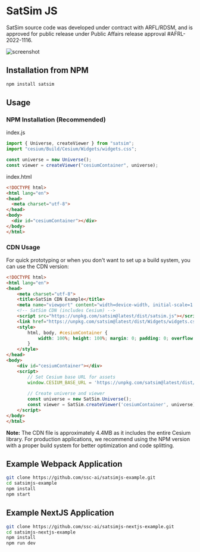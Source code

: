 SatSim JS
=========

SatSim source code was developed under contract with ARFL/RDSM, and is approved for public release under Public Affairs release approval #AFRL-2022-1116.

![screenshot](screenshot.jpg "screenshot")

## Installation from NPM

```sh
npm install satsim
```

## Usage

### NPM Installation (Recommended)

index.js

```javascript
import { Universe, createViewer } from "satsim";
import "cesium/Build/Cesium/Widgets/widgets.css";

const universe = new Universe();
const viewer = createViewer("cesiumContainer", universe);
```

index.html

```html
<!DOCTYPE html>
<html lang="en">
<head>
  <meta charset="utf-8">
</head>
<body>
  <div id="cesiumContainer"></div>
</body>
</html>
```

### CDN Usage

For quick prototyping or when you don't want to set up a build system, you can use the CDN version:

```html
<!DOCTYPE html>
<html lang="en">
<head>
    <meta charset="utf-8">
    <title>SatSim CDN Example</title>
    <meta name="viewport" content="width=device-width, initial-scale=1.0">
    <!-- SatSim CDN (includes Cesium) -->
    <script src="https://unpkg.com/satsim@latest/dist/satsim.js"></script>
    <link href="https://unpkg.com/satsim@latest/dist/Widgets/widgets.css" rel="stylesheet">
    <style>
        html, body, #cesiumContainer {
            width: 100%; height: 100%; margin: 0; padding: 0; overflow: hidden;
        }
    </style>
</head>
<body>
    <div id="cesiumContainer"></div>
    <script>
        // Set Cesium base URL for assets
        window.CESIUM_BASE_URL = 'https://unpkg.com/satsim@latest/dist/';
        
        // Create universe and viewer
        const universe = new SatSim.Universe();
        const viewer = SatSim.createViewer('cesiumContainer', universe);        
    </script>
</body>
</html>
```

**Note:** The CDN file is approximately 4.4MB as it includes the entire Cesium library. For production applications, we recommend using the NPM version with a proper build system for better optimization and code splitting.

## Example Webpack Application

```sh
git clone https://github.com/ssc-ai/satsimjs-example.git
cd satsimjs-example
npm install
npm start
```


## Example NextJS Application

```sh
git clone https://github.com/ssc-ai/satsimjs-nextjs-example.git
cd satsimjs-nextjs-example
npm install
npm run dev
```
